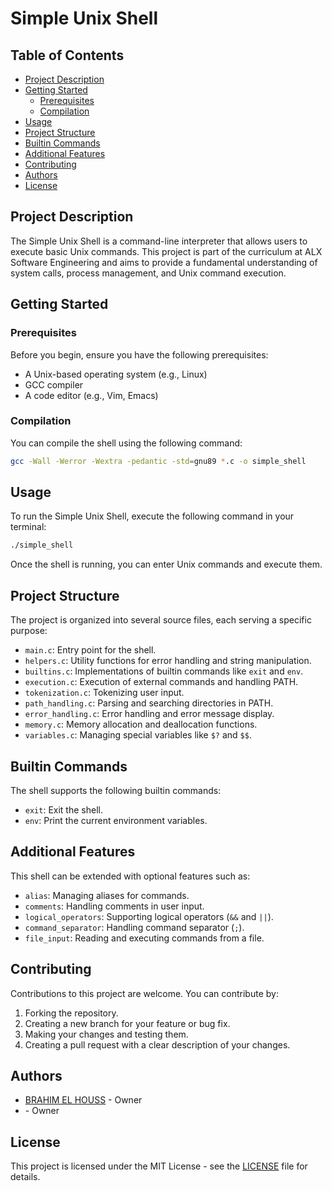 # Simple Unix Shell

## Table of Contents
- [Project Description](#project-description)
- [Getting Started](#getting-started)
  - [Prerequisites](#prerequisites)
  - [Compilation](#compilation)
- [Usage](#usage)
- [Project Structure](#project-structure)
- [Builtin Commands](#builtin-commands)
- [Additional Features](#additional-features)
- [Contributing](#contributing)
- [Authors](#authors)
- [License](#license)

## Project Description

The Simple Unix Shell is a command-line interpreter that allows users to execute basic Unix commands. This project is part of the curriculum at ALX Software Engineering and aims to provide a fundamental understanding of system calls, process management, and Unix command execution.

## Getting Started

### Prerequisites

Before you begin, ensure you have the following prerequisites:

- A Unix-based operating system (e.g., Linux)
- GCC compiler
- A code editor (e.g., Vim, Emacs)

### Compilation

You can compile the shell using the following command:

```bash
gcc -Wall -Werror -Wextra -pedantic -std=gnu89 *.c -o simple_shell
```

## Usage

To run the Simple Unix Shell, execute the following command in your terminal:

```bash
./simple_shell
```

Once the shell is running, you can enter Unix commands and execute them.

## Project Structure

The project is organized into several source files, each serving a specific purpose:

- `main.c`: Entry point for the shell.
- `helpers.c`: Utility functions for error handling and string manipulation.
- `builtins.c`: Implementations of builtin commands like `exit` and `env`.
- `execution.c`: Execution of external commands and handling PATH.
- `tokenization.c`: Tokenizing user input.
- `path_handling.c`: Parsing and searching directories in PATH.
- `error_handling.c`: Error handling and error message display.
- `memory.c`: Memory allocation and deallocation functions.
- `variables.c`: Managing special variables like `$?` and `$$`.

## Builtin Commands

The shell supports the following builtin commands:

- `exit`: Exit the shell.
- `env`: Print the current environment variables.

## Additional Features

This shell can be extended with optional features such as:

- `alias`: Managing aliases for commands.
- `comments`: Handling comments in user input.
- `logical_operators`: Supporting logical operators (`&&` and `||`).
- `command_separator`: Handling command separator (`;`).
- `file_input`: Reading and executing commands from a file.

## Contributing

Contributions to this project are welcome. You can contribute by:

1. Forking the repository.
2. Creating a new branch for your feature or bug fix.
3. Making your changes and testing them.
4. Creating a pull request with a clear description of your changes.

## Authors

- [BRAHIM EL HOUSS](https://github.com/EL-HOUSS-BRAHIM/simple_shell.git) - Owner
- []() - Owner
## License

This project is licensed under the MIT License - see the [LICENSE](LICENSE) file for details.
```